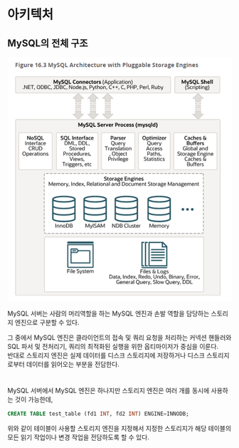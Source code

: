 # 아키텍처

## MySQL의 전체 구조

![](img/mysql_architecture01.png)

MySQL 서버는 사람의 머리역할을 하는 MySQL 엔진과 손발 역할을 담당하는 스토리지 엔진으로 구분할 수 있다.  

그 중에서 MySQL 엔진은 클라이언트의 접속 및 쿼리 요청을 처리하는 커넥션 핸들러와 SQL 파서 및 전처리기, 쿼리의 최적화된 실행을 위한 옵티마이저가 중심을 이룬다.  
반대로 스토리지 엔진은 실제 데이터를 디스크 스토리지에 저장하거나 디스크 스토리지로부터 데이터를 읽어오는 부분을 전담한다.  

#

MySQL 서버에서 MySQL 엔진은 하나지만 스토리지 엔진은 여러 개를 동시에 사용하는 것이 가능한데, 

```sql
CREATE TABLE test_table (fd1 INT, fd2 INT) ENGINE=INNODB;
```

위와 같이 테이블이 사용할 스토리지 엔진을 지정해서 지정한 스토리지가 해당 테이블의 모든 읽기 작업이나 변경 작업을 전담하도록 할 수 있다.

